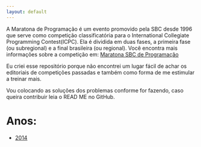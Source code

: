 ```yaml
---
layout: default
---
```


A Maratona de Programação é um evento promovido pela SBC desde 1996 que serve como competição classificatória para o International Collegiate Programming Contest(ICPC). Ela é dividida em duas fases, a primeira fase (ou subregional) e a final brasileira (ou regional). Você encontra mais informações sobre a competição em: [Maratona SBC de Programação](http://maratona.ime.usp.br)

Eu criei esse repositório porque não encontrei um lugar fácil de achar os editoriais de competições passadas e também como forma de me estimular a treinar mais.

Vou colocando as soluções dos problemas conforme for fazendo, caso queira contribuir leia o READ ME no GitHub.

# Anos:
*	[2014](./2014/2014.md)



